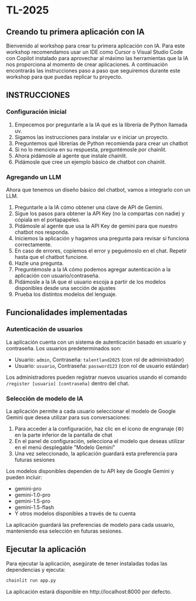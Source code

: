 # TL-2025
## Creando tu primera aplicación con IA
Bienvenido al workshop para crear tu primera aplicación con IA.
Para este workshop recomendamos usar un IDE como Cursor o Visual Studio Code con Copilot instalado para aprovechar al máximo las herramientas que la IA nos proporciona al momento de crear aplicaciones.
A continuación encontrarás las instrucciones paso a paso que seguiremos durante este workshop para que puedas replicar tu proyecto.
## INSTRUCCIONES
### Configuración inicial
1. Empecemos por preguntarle a la IA qué es la librería de Python llamada uv.
2. Sigamos las instrucciones para instalar uv e iniciar un proyecto.
3. Preguntemos qué librerías de Python recomienda para crear un chatbot
4. Si no lo menciona en su respuesta, preguntémosle por chainlit.
5. Ahora pidámosle al agente que instale chainlit.
6. Pidámosle que cree un ejemplo básico de chatbot con chainlit.

### Agregando un LLM
Ahora que tenemos un diseño básico del chatbot, vamos a integrarlo con un LLM.
1. Preguntarle a la IA cómo obtener una clave de API de Gemini.
2. Sigue los pasos para obtener la API Key (no la compartas con nadie) y cópiala en el portapapeles.
3. Pidámosle al agente que usa la API Key de gemini para que nuestro chatbot nos responda.
4. Iniciemos la aplicación y hagamos una pregunta para revisar si funciona correctamente.
5. En caso de errores, copiemos el error y peguémoslo en el chat. Repetir hasta que el chatbot funcione.
6. Hazle una pregunta.
7. Preguntémosle a la IA cómo podemos agregar autenticación a la aplicación con usuario/contraseña.
8. Pidámosle a la IA que el usuario escoja a partir de los modelos disponibles desde una sección de ajustes
9. Prueba los distintos modelos del lenguaje.
## Funcionalidades implementadas

### Autenticación de usuarios
La aplicación cuenta con un sistema de autenticación basado en usuario y contraseña. Los usuarios predeterminados son:
- Usuario: `admin`, Contraseña: `talentland2025` (con rol de administrador)
- Usuario: `usuario`, Contraseña: `password123` (con rol de usuario estándar)

Los administradores pueden registrar nuevos usuarios usando el comando `/register [usuario] [contraseña]` dentro del chat.

### Selección de modelo de IA
La aplicación permite a cada usuario seleccionar el modelo de Google Gemini que desea utilizar para sus conversaciones:

1. Para acceder a la configuración, haz clic en el ícono de engranaje (⚙️) en la parte inferior de la pantalla de chat
2. En el panel de configuración, selecciona el modelo que deseas utilizar en el menú desplegable "Modelo Gemini"
3. Una vez seleccionado, la aplicación guardará esta preferencia para futuras sesiones

Los modelos disponibles dependen de tu API key de Google Gemini y pueden incluir:
- gemini-pro
- gemini-1.0-pro
- gemini-1.5-pro
- gemini-1.5-flash
- Y otros modelos disponibles a través de tu cuenta

La aplicación guardará las preferencias de modelo para cada usuario, manteniendo esa selección en futuras sesiones.

## Ejecutar la aplicación

Para ejecutar la aplicación, asegúrate de tener instaladas todas las dependencias y ejecuta:

```bash
chainlit run app.py
```

La aplicación estará disponible en http://localhost:8000 por defecto.